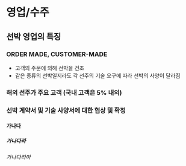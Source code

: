 # 영업/수주

## 선박 영업의 특징

### ORDER MADE, CUSTOMER-MADE 
- 고객의 주문에 의해 선박을 건조
- 같은 종류의 선박일지라도 각 선주의 기술 요구에 따라 선박의 사양이 달라짐

### 해외 선주가 주요 고객 (국내 고객은 5% 내외)

### 선박 계약서 및 기술 사양서에 대한 협상 및 확정


#### 가나다
##### 가나다라
###### 가나다라마
